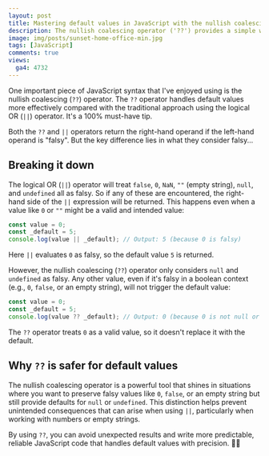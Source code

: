 ```yaml
---
layout: post
title: Mastering default values in JavaScript with the nullish coalescing (??) operator
description: The nullish coalescing operator ('??') provides a simple way to handle null or undefined values in JavaScript. It's a must-have, let me show you why.
image: img/posts/sunset-home-office-min.jpg
tags: [JavaScript]
comments: true
views:
  ga4: 4732
---
```


One important piece of JavaScript syntax that I've enjoyed using is the nullish coalescing (`??`) operator. The `??` operator handles default values more effectively compared with the traditional approach using the logical OR (`||`) operator. It's a 100% must-have tip.

Both the `??` and `||` operators return the right-hand operand if the left-hand operand is "falsy". But the key difference lies in what they consider falsy...

## Breaking it down

The logical OR (`||`) operator will treat `false`, `0`, `NaN`, `""` (empty string), `null`, and `undefined` all as falsy. So if any of these are encountered, the right-hand side of the `||` expression will be returned. This happens even when a value like `0` or `""` might be a valid and intended value:

```js
const value = 0;
const _default = 5;
console.log(value || _default); // Output: 5 (because 0 is falsy)
```

Here `||` evaluates `0` as falsy, so the default value `5` is returned.

However, the nullish coalescing (`??`) operator only considers `null` and `undefined` as falsy. Any other value, even if it's falsy in a boolean context (e.g., `0`, `false`, or an empty string), will not trigger the default value:

```js
const value = 0;
const _default = 5;
console.log(value ?? _default); // Output: 0 (because 0 is not null or undefined)
```

The `??` operator treats `0` as a valid value, so it doesn't replace it with the default.

## Why `??` is safer for default values

The nullish coalescing operator is a powerful tool that shines in situations where you want to preserve falsy values like `0`, `false`, or an empty string but still provide defaults for `null` or `undefined`. This distinction helps prevent unintended consequences that can arise when using `||`, particularly when working with numbers or empty strings.

By using `??`, you can avoid unexpected results and write more predictable, reliable JavaScript code that handles default values with precision. 👍🏻
